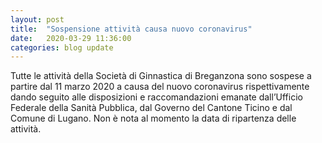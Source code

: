 ```yaml
---
layout: post
title:  "Sospensione attività causa nuovo coronavirus"
date:   2020-03-29 11:36:00
categories: blog update
---
```

Tutte le attività della Società di Ginnastica di Breganzona sono sospese a partire dal 11 marzo 2020 a causa del nuovo coronavirus rispettivamente dando seguito alle disposizioni e raccomandazioni emanate dall’Ufficio Federale della Sanità Pubblica, dal Governo del Cantone Ticino e dal Comune di Lugano. Non è nota al momento la data di ripartenza delle attività.